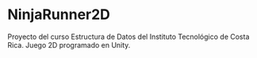 # NinjaRunner2D
Proyecto del curso Estructura de Datos del Instituto Tecnológico de Costa Rica. Juego 2D programado en Unity.
